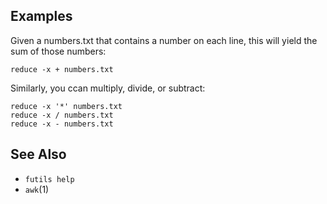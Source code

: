 ## Examples

Given a numbers.txt that contains a number on each line, this will yield the sum of those numbers:

```
reduce -x + numbers.txt
```

Similarly, you ccan multiply, divide, or subtract:

```
reduce -x '*' numbers.txt
reduce -x / numbers.txt
reduce -x - numbers.txt
```

## See Also

* `futils help`
* `awk`(1)
